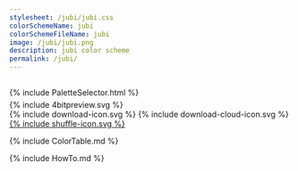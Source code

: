 ```yaml
---
stylesheet: /jubi/jubi.css
colorSchemeName: jubi
colorSchemeFileName: jubi
image: /jubi/jubi.png
description: jubi color scheme
permalink: /jubi/
---
```


<h2 style='text-align:center'>
    <a id='colorSchemeNameLink' href='#'>
        <span class='ColorSchemeFileName' />
    </a>
</h2>

<div class='centeredText' style='margin-bottom:1%'>
{% include PaletteSelector.html %}
</div>

<div class='centeredText'>
{% include 4bitpreview.svg %}
</div>

<div class='centeredText'>
    <a id='downloadSchemeLink' class='padded'>
{% include download-icon.svg %}
    </a>
    <a id='cdnSchemeLink' class='padded'>
{% include download-cloud-icon.svg %}
    </a>
    <a id='feelingLucky' href="javascript:feelingLucky(document.getElementById('themeSelector'))" class='padded'>
{% include shuffle-icon.svg %}
    </a>    
</div>

{% include ColorTable.md %}

{% include HowTo.md %}

